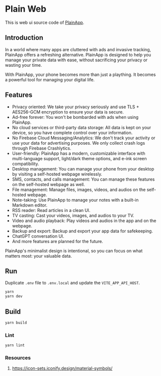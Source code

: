 # Plain Web

This is web ui source code of [PlainApp](https://github.com/ismartcoding/plain-app).

## Introduction

In a world where many apps are cluttered with ads and invasive tracking, PlainApp offers a refreshing alternative. PlainApp is designed to help you manage your private data with ease, without sacrificing your privacy or wasting your time.

With PlainApp, your phone becomes more than just a plaything. It becomes a powerful tool for managing your digital life.

## Features

- Privacy oriented: We take your privacy seriously and use TLS + AES256-GCM encryption to ensure your data is secure.
- Ad-free forever: You won't be bombarded with ads when using PlainApp.
- No cloud services or third-party data storage: All data is kept on your device, so you have complete control over your information.
- No Firebase Cloud Messaging/Analytics: We don't track your activity or use your data for advertising purposes. We only collect crash logs through Firebase Crashlytics.
- User-friendly: PlainApp has a modern, customizable interface with multi-language support, light/dark theme options, and e-ink screen compatibility.
- Desktop management: You can manage your phone from your desktop by visiting a self-hosted webpage wirelessly.
- SMS, contacts, and calls management: You can manage these features on the self-hosted webpage as well.
- File management: Manage files, images, videos, and audios on the self-hosted webpage.
- Note-taking: Use PlainApp to manage your notes with a built-in Markdown editor.
- RSS reader: Read articles in a clean UI.
- TV casting: Cast your videos, images, and audios to your TV.
- Video and audio playback: Play videos and audios in the app and on the webpage.
- Backup and export: Backup and export your app data for safekeeping.
- ChatGPT conversation UI.
- And more features are planned for the future.

PlainApp's minimalist design is intentional, so you can focus on what matters most: your valuable data.

## Run

Duplicate `.env` file to `.env.local` and update the `VITE_APP_API_HOST`.

```sh
yarn
yarn dev
```

## Build

```sh
yarn build
```

### Lint

```sh
yarn lint
```


### Resources

1. https://icon-sets.iconify.design/material-symbols/
